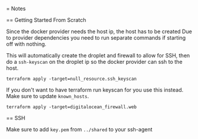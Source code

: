= Notes 

== Getting Started From Scratch

Since the docker provider needs the host ip, the host has to be created 
Due to provider dependencies you need to run separate commands if starting off with nothing.

This will automatically create the droplet and firewall to allow for SSH, then do a `ssh-keyscan` on the droplet ip so the docker provider can ssh to the host.
```
terraform apply -target=null_resource.ssh_keyscan
```

If you don't want to have terraform run keyscan for you use this instead. Make sure to update `known_hosts`.
```
terraform apply -target=digitalocean_firewall.web
```

== SSH

Make sure to add `key.pem` from `../shared` to your ssh-agent
